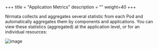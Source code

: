 +++
title = "Application Metrics"
description = ""
weight=40
+++
 
Nirmata collects and aggregates several statistic from each Pod and
automatically aggregates them by components and applications. You can
view these statistics (aggregated) at the application level, or for an
individual resources:

![image](/images/environments-monitoring.png)
 